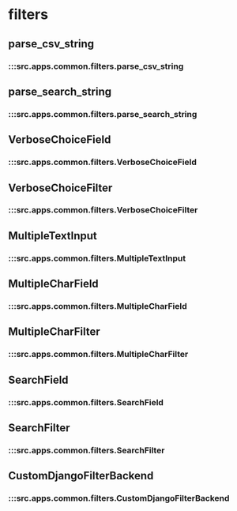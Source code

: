 # filters

## parse_csv_string

### :::src.apps.common.filters.parse_csv_string

## parse_search_string

### :::src.apps.common.filters.parse_search_string

## VerboseChoiceField

### :::src.apps.common.filters.VerboseChoiceField

## VerboseChoiceFilter

### :::src.apps.common.filters.VerboseChoiceFilter

## MultipleTextInput

### :::src.apps.common.filters.MultipleTextInput

## MultipleCharField

### :::src.apps.common.filters.MultipleCharField

## MultipleCharFilter

### :::src.apps.common.filters.MultipleCharFilter

## SearchField

### :::src.apps.common.filters.SearchField

## SearchFilter

### :::src.apps.common.filters.SearchFilter

## CustomDjangoFilterBackend

### :::src.apps.common.filters.CustomDjangoFilterBackend

